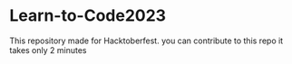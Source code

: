 # Learn-to-Code2023
This repository made for Hacktoberfest.
you can contribute to this repo
it takes only 2 minutes 
